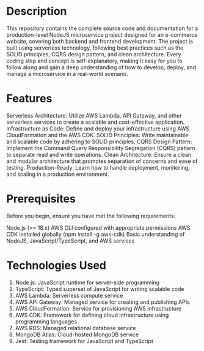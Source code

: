 # Description
This repository contains the complete source code and documentation for a production-level NodeJS microservice project designed for an e-commerce website, covering both backend and frontend development. The project is built using serverless technology, following best practices such as the SOLID principles, CQRS design pattern, and clean architecture. Every coding step and concept is self-explanatory, making it easy for you to follow along and gain a deep understanding of how to develop, deploy, and manage a microservice in a real-world scenario.

# Features
Serverless Architecture: Utilize AWS Lambda, API Gateway, and other serverless services to create a scalable and cost-effective application.
Infrastructure as Code: Define and deploy your infrastructure using AWS CloudFormation and the AWS CDK.
SOLID Principles: Write maintainable and scalable code by adhering to SOLID principles.
CQRS Design Pattern: Implement the Command Query Responsibility Segregation (CQRS) pattern to separate read and write operations.
Clean Architecture: Ensure a clean and modular architecture that promotes separation of concerns and ease of testing.
Production-Ready: Learn how to handle deployment, monitoring, and scaling in a production environment.
# Prerequisites
Before you begin, ensure you have met the following requirements:

Node.js (>= 18.x)
AWS CLI configured with appropriate permissions
AWS CDK installed globally (npm install -g aws-cdk)
Basic understanding of NodeJS, JavaScript/TypeScript, and AWS services

# Technologies Used
1. Node.js: JavaScript runtime for server-side programming
2. TypeScript: Typed superset of JavaScript for writing scalable code
3. AWS Lambda: Serverless compute service
4. AWS API Gateway: Managed service for creating and publishing APIs
5. AWS CloudFormation: Service for provisioning AWS infrastructure
6. AWS CDK: Framework for defining cloud infrastructure using programming languages
7. AWS RDS: Managed relational database service
8. MongoDB Atlas: Cloud-hosted MongoDB service
9. Jest: Testing framework for JavaScript and TypeScript
